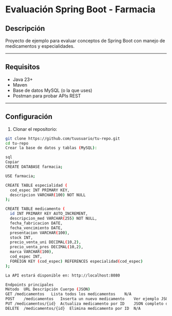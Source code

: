 # Evaluación Spring Boot - Farmacia

## Descripción

Proyecto de ejemplo para evaluar conceptos de Spring Boot con manejo de medicamentos y especialidades.

---

## Requisitos

- Java 23+  
- Maven  
- Base de datos MySQL (o la que uses)  
- Postman para probar APIs REST

---

## Configuración

1. Clonar el repositorio:

```bash
git clone https://github.com/tuusuario/tu-repo.git
cd tu-repo
Crear la base de datos y tablas (MySQL):

sql
Copiar
CREATE DATABASE farmacia;

USE farmacia;

CREATE TABLE especialidad (
  cod_espec INT PRIMARY KEY,
  descripcion VARCHAR(100) NOT NULL
);

CREATE TABLE medicamento (
  id INT PRIMARY KEY AUTO_INCREMENT,
  descripcion_med VARCHAR(255) NOT NULL,
  fecha_fabricacion DATE,
  fecha_vencimiento DATE,
  presentacion VARCHAR(100),
  stock INT,
  precio_venta_uni DECIMAL(10,2),
  precio_venta_pres DECIMAL(10,2),
  marca VARCHAR(100),
  cod_espec INT,
  FOREIGN KEY (cod_espec) REFERENCES especialidad(cod_espec)
);

La API estará disponible en: http://localhost:8080

Endpoints principales
Método	URL	Descripción	Cuerpo (JSON)
GET	/medicamentos	Lista todos los medicamentos	N/A
POST	/medicamentos	Inserta un nuevo medicamento	Ver ejemplo JSON más abajo
PUT	/medicamentos/{id}	Actualiza medicamento por ID	JSON completo del medicamento con el id correcto
DELETE	/medicamentos/{id}	Elimina medicamento por ID	N/A

